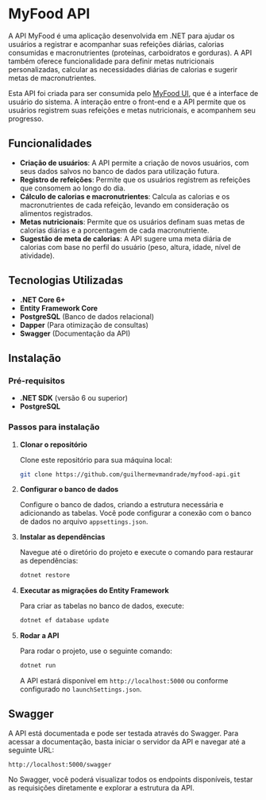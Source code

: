 # MyFood API

A API MyFood é uma aplicação desenvolvida em .NET para ajudar os usuários a registrar e acompanhar suas refeições diárias, calorias consumidas e macronutrientes (proteínas, carboidratos e gorduras). A API também oferece funcionalidade para definir metas nutricionais personalizadas, calcular as necessidades diárias de calorias e sugerir metas de macronutrientes.

Esta API foi criada para ser consumida pelo [MyFood UI](https://github.com/guilhermevmandrade/myfood-ui), que é a interface de usuário do sistema. A interação entre o front-end e a API permite que os usuários registrem suas refeições e metas nutricionais, e acompanhem seu progresso.

## Funcionalidades

- **Criação de usuários**: A API permite a criação de novos usuários, com seus dados salvos no banco de dados para utilização futura.
- **Registro de refeições**: Permite que os usuários registrem as refeições que consomem ao longo do dia.
- **Cálculo de calorias e macronutrientes**: Calcula as calorias e os macronutrientes de cada refeição, levando em consideração os alimentos registrados.
- **Metas nutricionais**: Permite que os usuários definam suas metas de calorias diárias e a porcentagem de cada macronutriente.
- **Sugestão de meta de calorias**: A API sugere uma meta diária de calorias com base no perfil do usuário (peso, altura, idade, nível de atividade).

## Tecnologias Utilizadas

- **.NET Core 6+**
- **Entity Framework Core**
- **PostgreSQL** (Banco de dados relacional)
- **Dapper** (Para otimização de consultas)
- **Swagger** (Documentação da API)

## Instalação

### Pré-requisitos

- **.NET SDK** (versão 6 ou superior)
- **PostgreSQL**

### Passos para instalação

1. **Clonar o repositório**

   Clone este repositório para sua máquina local:

   ```bash
   git clone https://github.com/guilhermevmandrade/myfood-api.git
   ```

2. **Configurar o banco de dados**

   Configure o banco de dados, criando a estrutura necessária e adicionando as tabelas. Você pode configurar a conexão com o banco de dados no arquivo `appsettings.json`.

3. **Instalar as dependências**

   Navegue até o diretório do projeto e execute o comando para restaurar as dependências:

   ```bash
   dotnet restore
   ```

4. **Executar as migrações do Entity Framework**

   Para criar as tabelas no banco de dados, execute:

   ```bash
   dotnet ef database update
   ```

5. **Rodar a API**

   Para rodar o projeto, use o seguinte comando:

   ```bash
   dotnet run
   ```

   A API estará disponível em `http://localhost:5000` ou conforme configurado no `launchSettings.json`.

## Swagger

A API está documentada e pode ser testada através do Swagger. Para acessar a documentação, basta iniciar o servidor da API e navegar até a seguinte URL:

```
http://localhost:5000/swagger
```

No Swagger, você poderá visualizar todos os endpoints disponíveis, testar as requisições diretamente e explorar a estrutura da API.   
